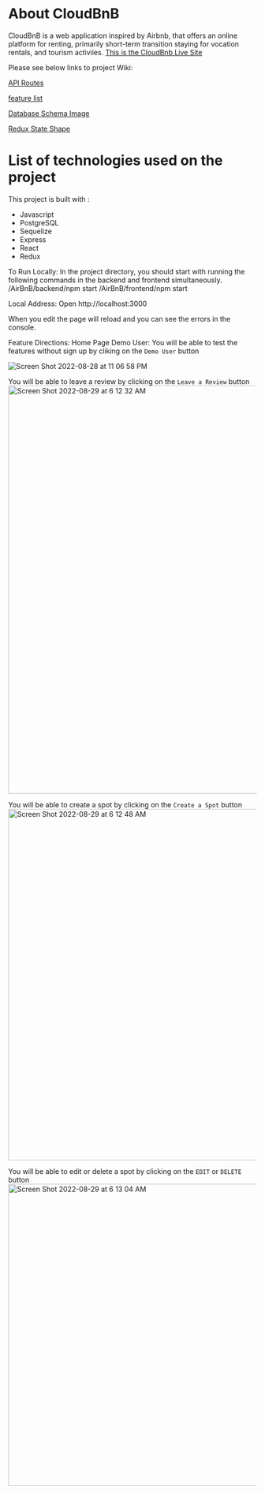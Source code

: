 # About CloudBnB
CloudBnB is a web application inspired by Airbnb, that offers an online platform for renting, primarily short-term transition staying for vocation rentals, and tourism activiies.
[This is the CloudBnb Live Site](https://airbnblyn.herokuapp.com/)

Please see below links to project Wiki:

[API Routes](https://github.com/linyangofmay/AirBnB/wiki/CloudBnB-API-Routes)

[feature list](https://github.com/linyangofmay/AirBnB/wiki/CloudBnb-feature-list)

[Database Schema Image](https://github.com/linyangofmay/AirBnB/wiki/Database-Schema-Image-with-Relationships)

[Redux State Shape](https://github.com/linyangofmay/AirBnB/wiki/Redux-State-Shape)

# List of technologies used on the project

This project is built with :
- Javascript
- PostgreSQL
- Sequelize
- Express
- React
- Redux

To Run Locally:
In the project directory, you should start with running the following commands in the backend and frontend simultaneously.
/AirBnB/backend/npm start
/AirBnB/frontend/npm start 

Local Address:
Open http://localhost:3000 

When you edit the page will reload and you can see the errors in the console.



Feature Directions:
Home Page Demo User:
You will be able to test the features without sign up by cliking on the `Demo User` button

![Screen Shot 2022-08-28 at 11 06 58 PM](https://user-images.githubusercontent.com/59943346/187212210-49fdbe77-fed9-41e8-ba08-fa9868cd89dc.png)

You will be able to leave a review by clicking on the `Leave a Review` button
<img width="828" alt="Screen Shot 2022-08-29 at 6 12 32 AM" src="https://user-images.githubusercontent.com/59943346/187212738-42bfe84d-58ed-46e9-8f0d-c6525273aeec.png">



You will be able to create a spot by clicking on the `Create a Spot` button
<img width="713" alt="Screen Shot 2022-08-29 at 6 12 48 AM" src="https://user-images.githubusercontent.com/59943346/187213080-40fcac2f-5dfb-46b1-a25f-df971d77c296.png">



You will be able to edit or delete a spot by clicking on the `EDIT` or `DELETE` button
<img width="613" alt="Screen Shot 2022-08-29 at 6 13 04 AM" src="https://user-images.githubusercontent.com/59943346/187213943-fd981941-aef1-4060-9868-f3317d19c619.png">
